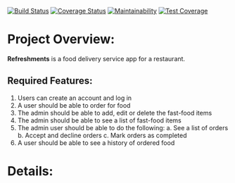[![Build Status](https://travis-ci.org/Johnpaul-Attamah/refreshments.svg?branch=develop)](https://travis-ci.org/Johnpaul-Attamah/refreshments)  [![Coverage Status](https://coveralls.io/repos/github/Johnpaul-Attamah/refreshments/badge.svg?branch=develop)](https://coveralls.io/github/Johnpaul-Attamah/refreshments?branch=develop)    [![Maintainability](https://api.codeclimate.com/v1/badges/709b04175e9c36708530/maintainability)](https://codeclimate.com/github/Johnpaul-Attamah/refreshments/maintainability)  [![Test Coverage](https://api.codeclimate.com/v1/badges/709b04175e9c36708530/test_coverage)](https://codeclimate.com/github/Johnpaul-Attamah/refreshments/test_coverage)

# Project Overview:
**Refreshments** is a food delivery service app for a restaurant.
## Required Features:
1. Users can create an account and log in
2. A user should be able to order for food
3. The admin should be able to add, edit or delete the fast-food items
4. The admin should be able to see a list of fast-food items
5. The admin user should be able to do the following:
a. See a list of orders
b. Accept and decline orders
c. Mark orders as completed
6. A user should be able to see a history of ordered food

# Details: 

